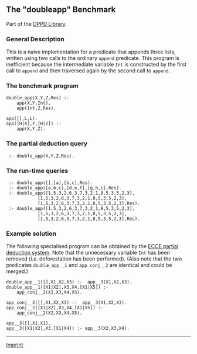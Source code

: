 The "doubleapp" Benchmark
-------------------------

Part of the [DPPD Library](https://github.com/leuschel/DPPD).

### General Description

This is a naive implementation for a predicate that appends three lists,
written using two calls to the ordinary `append` predicate. This program
is inefficient because the intermediate variable `Int` is constructed by
the first call to `append` and then traversed again by the second call
to `append`.

### The benchmark program

    double_app(X,Y,Z,Res) :-
        app(X,Y,Int),
        app(Int,Z,Res).

    app([],L,L).
    app([H|X],Y,[H|Z]) :-
        app(X,Y,Z).

### The partial deduction query

     :- double_app(X,Y,Z,Res).

### The run-time queries

     :- double_app([],[a],[b,c],Res).
     :- double_app([a,b,c],[d,e,f],[g,h,i],Res).
     :- double_app([1,5,3,2,6,3,7,3,2,1,8,5,3,5,2,3],
                [1,5,3,2,6,3,7,3,2,1,8,5,3,5,2,3],
                [1,5,3,2,6,3,7,3,2,1,8,5,3,5,2,3],Res).
     :- double_app([1,5,3,2,6,3,7,3,2,1,8,5,3,5,2,3],
                [1,5,3,2,6,3,7,3,2,1,8,5,3,5,2,3],
                [1,5,3,2,6,3,7,3,2,1,8,5,3,5,2,3],Res).

### Example solution

The following specialised program can be obtained by the [ECCE partial
deduction system](/~mal/systems/ecce.html). Note that the unnecessary
variable `Int` has been removed (i.e. deforestation has been performed).
(Also note that the two predicates `double_app__1` and `app_conj__2` are
identical and could be merged.)

    double_app__1([],X1,X2,X3) :-  app__3(X1,X2,X3).
    double_app__1([X1|X2],X3,X4,[X1|X5]) :- 
        app_conj__2(X2,X3,X4,X5).

    app_conj__2([],X1,X2,X3) :-  app__3(X1,X2,X3).
    app_conj__2([X1|X2],X3,X4,[X1|X5]) :- 
        app_conj__2(X2,X3,X4,X5).

    app__3([],X1,X1).
    app__3([X1|X2],X3,[X1|X4]) :- app__3(X2,X3,X4).

------------------------------------------------------------------------

[Imprint](http://www.stups.uni-duesseldorf.de/w/Imprint)
